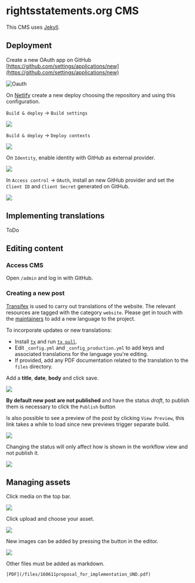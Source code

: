 # rightsstatements.org CMS

This CMS uses [Jekyll](https://jekyllrb.com/).

## Deployment

Create a new OAuth app on GitHub [https://github.com/settings/applications/new](https://github.com/settings/applications/new)

![Oauth](files/images/gitHubOauthApp.png)

On [Netlify](https://www.netlify.com/) create a new deploy choosing the repository and using this configuration.

`Build & deploy` -> `Build settings`

![](files/images/buildSettings.png)

`Build & deploy` -> `Deploy contexts`

![](files/images/deployContexts.png)

On `Identity`, enable identity with GitHub as external provider.

![](files/images/identity.png)

In `Access control` -> `OAuth`, install an new GitHub provider and set the `Client ID` and `Client Secret` generated on GitHub.

![](files/images/OAuth.png)

## Implementing translations

ToDo

## Editing content

### Access CMS

Open `/admin` and log in with GitHub.

### Creating a new post

[Transifex](https://www.transifex.com/graphthinking-gmbh/rightsstatementsorg/) is used to carry out translations of the website. The relevant resources are tagged with the category `website`. Please get in touch with the [maintainers](https://www.transifex.com/graphthinking-gmbh/rightsstatementsorg/settings/maintainers/) to add a new language to the project.

To incorporate updates or new translations:

* Install [`tx`](https://docs.transifex.com/client/introduction) and run [`tx pull`](https://docs.transifex.com/client/pull#command-options).
* Edit `_config.yml` and `_config_production.yml` to add keys and associated translations for the language you're editing.
* If provided, add any PDF documentation related to the translation to the `files` directory.

Add a **title**, **date**, **body** and click save.

![](files/images/createPost.png)

**By default new post are not published** and have the status *draft*, to publish them is necessary to click the `Publish` button

Is also possible to see a preview of the post by clicking `View Preview`, this link takes a while to load since new previews trigger separate build.

![](files/images/post.png)

Changing the status will only affect how is shown in the workflow view and not publish it.

![](files/images/workflow.png)

## Managing assets

Click media on the top bar.

![](files/images/media1.png)

Click upload and choose your asset.

![](files/images/media2.png)

New images can be added by pressing the button in the editor.

![](files/images/addImg.png)

Other files must be added as markdown.

```
[PDF](/files/160611proposal_for_implementation_UND.pdf)
```
